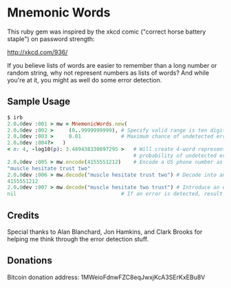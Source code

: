 # Mnemonic Words

This ruby gem was inspired by the xkcd comic ("correct horse battery staple") on password strength:

http://xkcd.com/936/

If you believe lists of words are easier to remember than a long number or random string, why not represent numbers as lists of words? And while you're at it, you might as well do some error detection.

## Sample Usage
```ruby
$ irb
2.0.0dev :001 > mw = MnemonicWords.new(
2.0.0dev :002 >     (0..9999999999), # Specify valid range is ten digits
2.0.0dev :003 >     0.01             # Maximum chance of undetected error is <= 0.01
2.0.0dev :004?>   )
< n: 4, -log10(p): 3.489438330097295 >   # Will create 4-word representation with
                                         # probability of undetected error <= 10 ^ -3.48...
2.0.0dev :005 > mw.encode(4155551212)    # Encode a US phone number as a list of words
"muscle hesitate trust two"
2.0.0dev :006 > mw.decode("muscle hesitate trust two") # Decode into an integer
4155551212
2.0.0dev :007 > mw.decode("muscle hesitate two trust") # Introduce an error
nil                                  # If an error is detected, result is nil
```

## Credits
Special thanks to Alan Blanchard, Jon Hamkins, and Clark Brooks
for helping me think through the error detection stuff.

## Donations

Bitcoin donation address: 1MWeioFdnwFZC8eqJwxjKcA3SErKxEBu8V

